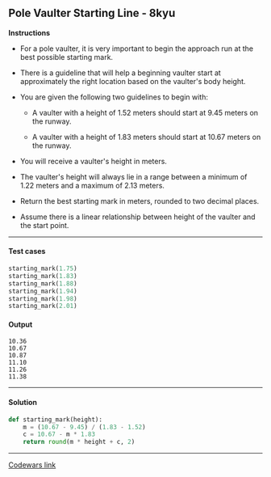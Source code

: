 ## Pole Vaulter Starting Line - 8kyu

**Instructions**

- For a pole vaulter, it is very important to begin the approach run at the best possible starting mark.

- There is a guideline that will help a beginning vaulter start at approximately the right location based on the vaulter's body height.

- You are given the following two guidelines to begin with:

    - A vaulter with a height of 1.52 meters should start at 9.45 meters on the runway.

    - A vaulter with a height of 1.83 meters should start at 10.67 meters on the runway.

- You will receive a vaulter's height in meters.

- The vaulter's height will always lie in a range between a minimum of 1.22 meters and a maximum of 2.13 meters.

- Return the best starting mark in meters, rounded to two decimal places.

- Assume there is a linear relationship between height of the vaulter and the start point.


---

#### Test cases

```python
starting_mark(1.75)
starting_mark(1.83)
starting_mark(1.88)
starting_mark(1.94)
starting_mark(1.98)
starting_mark(2.01)
```

#### Output
```
10.36
10.67
10.87
11.10
11.26
11.38
```

---

#### Solution

```python
def starting_mark(height):
    m = (10.67 - 9.45) / (1.83 - 1.52)
    c = 10.67 - m * 1.83
    return round(m * height + c, 2)
```

---


[Codewars link](https://www.codewars.com/kata/5786f8404c4709148f0006bf)
